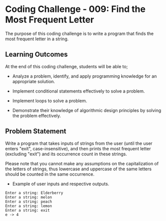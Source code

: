 # Coding Challenge - 009: Find the Most Frequent Letter

The purpose of this coding challenge is to write a program that finds the most frequent letter in a string.

## Learning Outcomes

At the end of this coding challenge, students will be able to;

- Analyze a problem, identify, and apply programming knowledge for an appropriate solution.

- Implement conditional statements effectively to solve a problem.

- Implement loops to solve a problem.

- Demonstrate their knowledge of algorithmic design principles by solving the problem effectively.

## Problem Statement

Write a program that takes inputs of strings from the user (until the user enters "exit", case-insensitive), and then prints the most frequent letter (excluding "exit") and its occurrence count in these strings.

Please note that you cannot make any assumptions on the capitalization of the letters of strings, thus lowercase and uppercase of the same letters should be counted in the same occurrence.

- Example of user inputs and respective outputs.

```text
Enter a string: Elderberry
Enter a string: melon
Enter a string: peach
Enter a string: lemon
Enter a string: exit
e -> 4
```

